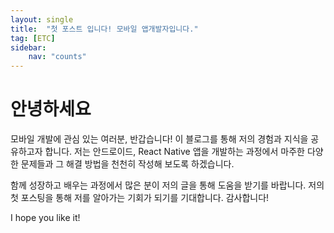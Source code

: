 ```yaml
---
layout: single
title:  "첫 포스트 입니다! 모바일 앱개발자입니다."
tag: [ETC]
sidebar:
    nav: "counts"
---
```


# 안녕하세요

모바일 개발에 관심 있는 여러분, 반갑습니다! 이 블로그를 통해 저의 경험과 지식을 공유하고자 합니다. 저는 안드로이드, React Native 앱을 개발하는 과정에서 마주한 다양한 문제들과 그 해결 방법을 천천히 작성해 보도록 하겠습니다.

함께 성장하고 배우는 과정에서 많은 분이 저의 글을 통해 도움을 받기를 바랍니다. 저의 첫 포스팅을 통해 저를 알아가는 기회가 되기를 기대합니다. 감사합니다!

I hope you like it!
